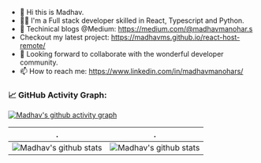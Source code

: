 - 👋 Hi this is Madhav.
- 👨‍💻 I'm a Full stack developer skilled in React, Typescript and Python.
- 📝 Techinical blogs @Medium: https://medium.com/@madhavmanohar.s
- Checkout my latest project: https://madhavms.github.io/react-host-remote/
- 👯 Looking forward to collaborate with the wonderful developer community.
- 📫 How to reach me: https://www.linkedin.com/in/madhavmanohars/



<!--   GitHub stats graph -->
### 📈 GitHub Activity Graph:
[![Madhav's github activity graph](https://github-readme-activity-graph.cyclic.app/graph?username=madhavms&theme=github-compact)](https://github.com/madhavms/github-readme-activity-graph)

| .                                                                                                                                       | .                                                                                                                         |
|-----------------------------------------------------------------------------------------------------------------------------------------|---------------------------------------------------------------------------------------------------------------------------|
| ![Madhav's github stats](https://github-readme-stats.vercel.app/api?username=madhavms&show_icons=true&theme=radical&include_all_commits=true)| ![Madhav's github stats](https://github-readme-streak-stats.herokuapp.com/?user=madhavms) |


